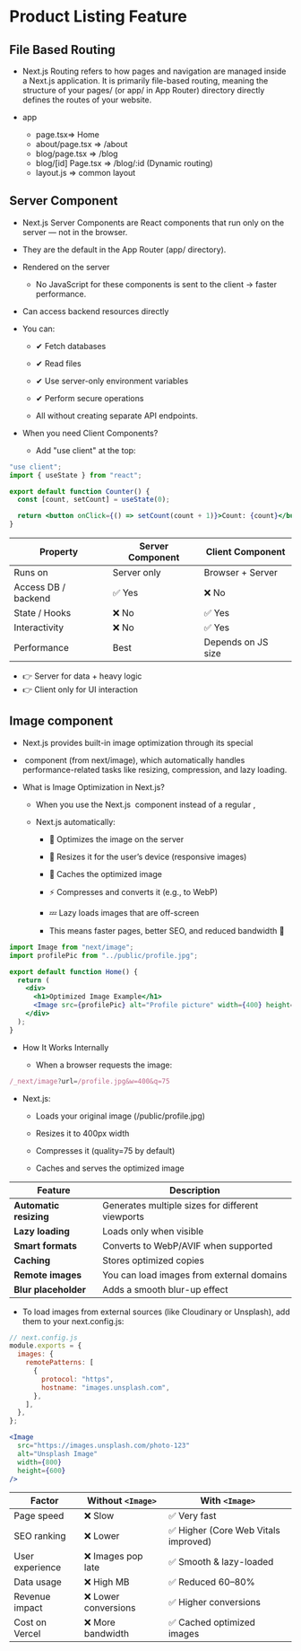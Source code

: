 # Product Listing Feature

## File Based Routing

- Next.js Routing refers to how pages and navigation are managed inside a Next.js application. It is primarily file-based routing, meaning the structure of your pages/ (or app/ in App Router) directory directly defines the routes of your website.

- app
  - page.tsx=> Home
  - about/page.tsx => /about
  - blog/page.tsx => /blog
  - blog/[id] Page.tsx => /blog/:id (Dynamic routing)
  - layout.js => common layout

## Server Component

- Next.js Server Components are React components that run only on the server — not in the browser.
- They are the default in the App Router (app/ directory).

- Rendered on the server

  - No JavaScript for these components is sent to the client → faster performance.

- Can access backend resources directly

- You can:

  - ✔ Fetch databases
  - ✔ Read files
  - ✔ Use server-only environment variables
  - ✔ Perform secure operations

  - All without creating separate API endpoints.

- When you need Client Components?

  - Add "use client" at the top:

```jsx
"use client";
import { useState } from "react";

export default function Counter() {
  const [count, setCount] = useState(0);

  return <button onClick={() => setCount(count + 1)}>Count: {count}</button>;
}
```

| Property            | Server Component | Client Component   |
| ------------------- | ---------------- | ------------------ |
| Runs on             | Server only      | Browser + Server   |
| Access DB / backend | ✅ Yes           | ❌ No              |
| State / Hooks       | ❌ No            | ✅ Yes             |
| Interactivity       | ❌ No            | ✅ Yes             |
| Performance         | Best             | Depends on JS size |

- 👉 Server for data + heavy logic
- 👉 Client only for UI interaction

## Image component

- Next.js provides built-in image optimization through its special
- <Image /> component (from next/image), which automatically handles performance-related tasks like resizing, compression, and lazy loading.
- What is Image Optimization in Next.js?

  - When you use the Next.js <Image> component instead of a regular <img>,
  - Next.js automatically:

    - 🧠 Optimizes the image on the server

    - 📏 Resizes it for the user’s device (responsive images)

    - 🔄 Caches the optimized image

    - ⚡ Compresses and converts it (e.g., to WebP)

    - 💤 Lazy loads images that are off-screen

    - This means faster pages, better SEO, and reduced bandwidth 🚀

```jsx
import Image from "next/image";
import profilePic from "../public/profile.jpg";

export default function Home() {
  return (
    <div>
      <h1>Optimized Image Example</h1>
      <Image src={profilePic} alt="Profile picture" width={400} height={400} />
    </div>
  );
}
```

- How It Works Internally

  - When a browser requests the image:

```js
/_next/image?url=/profile.jpg&w=400&q=75

```

- Next.js:

  - Loads your original image (/public/profile.jpg)

  - Resizes it to 400px width

  - Compresses it (quality=75 by default)

  - Caches and serves the optimized image

| Feature                | Description                                      |
| ---------------------- | ------------------------------------------------ |
| **Automatic resizing** | Generates multiple sizes for different viewports |
| **Lazy loading**       | Loads only when visible                          |
| **Smart formats**      | Converts to WebP/AVIF when supported             |
| **Caching**            | Stores optimized copies                          |
| **Remote images**      | You can load images from external domains        |
| **Blur placeholder**   | Adds a smooth blur-up effect                     |

- To load images from external sources (like Cloudinary or Unsplash),
  add them to your next.config.js:

```js
// next.config.js
module.exports = {
  images: {
    remotePatterns: [
      {
        protocol: "https",
        hostname: "images.unsplash.com",
      },
    ],
  },
};
```

```jsx
<Image
  src="https://images.unsplash.com/photo-123"
  alt="Unsplash Image"
  width={800}
  height={600}
/>
```

| Factor          | Without `<Image>`    | With `<Image>`                       |
| --------------- | -------------------- | ------------------------------------ |
| Page speed      | ❌ Slow              | ✅ Very fast                         |
| SEO ranking     | ❌ Lower             | ✅ Higher (Core Web Vitals improved) |
| User experience | ❌ Images pop late   | ✅ Smooth & lazy-loaded              |
| Data usage      | ❌ High MB           | ✅ Reduced 60–80%                    |
| Revenue impact  | ❌ Lower conversions | ✅ Higher conversions                |
| Cost on Vercel  | ❌ More bandwidth    | ✅ Cached optimized images           |
